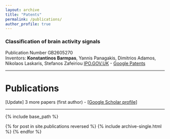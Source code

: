 ```yaml
---
layout: archive
title: "Patents"
permalink: /publications/
author_profile: true
---
```


### Classification of brain activity signals 
Publication Number	GB2605270 <br />
Inventors: **Konstantinos Barmpas**, Yannis Panagakis, Dimitrios Adamos, Nikolaos Laskaris, Stefanos Zafeiriou
[IPO.GOV.UK](https://www.ipo.gov.uk/p-ipsum/Case/PublicationNumber/GB2605270) - [Google Patents](https://patents.google.com/patent/GB2605270A/en?oq=GB2605270A)

---
# Publications

[Update] 3 more papers (first author) - [[Google Scholar profile](https://scholar.google.com/citations?user=JkRlsiQAAAAJ&hl=el&oi=ao)]

---

{% include base_path %}

{% for post in site.publications reversed %}
  {% include archive-single.html %}
{% endfor %}
